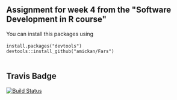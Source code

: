 ## Assignment for week 4 from the "Software Development in R course"

You can install this packages using </br></br>
```install.packages("devtools")``` </br>
```devtools::install_github("amickan/Fars")```</br></br>

## Travis Badge
[![Build Status](https://travis-ci.org/amickan/Fars.svg?branch=master)](https://travis-ci.org/amickan/Fars)
